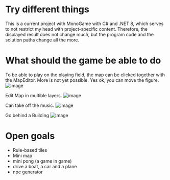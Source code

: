 # Try different things
This is a current project with MonoGame with C# and .NET 8, which serves to not restrict my head with project-specific content.
Therefore, the displayed result does not change much, but the program code and the solution paths change all the more.

# What should the game be able to do
To be able to play on the playing field, the map can be clicked together with the MapEditor. More is not yet possible.
Yes ok, you can move the figure.
![image](https://github.com/user-attachments/assets/a8f54e65-7db1-4ae5-9869-f9a5d0e6f7ca)

Edit Map in multible layers.
![image](https://github.com/user-attachments/assets/507e283e-03c2-41ac-a12b-5ef7efddeece)

Can take off the music.
![image](https://github.com/user-attachments/assets/aefb2c06-a967-4db1-9a6f-63580adc69b2)

Go behind a Building
![image](https://github.com/user-attachments/assets/b5f3f3e0-5847-4d7f-8394-a45499ac652f)


# Open goals
- Rule-based tiles
- Mini map
- mini pong (a game in game)
- drive a boat, a car and a plane
- npc generator
